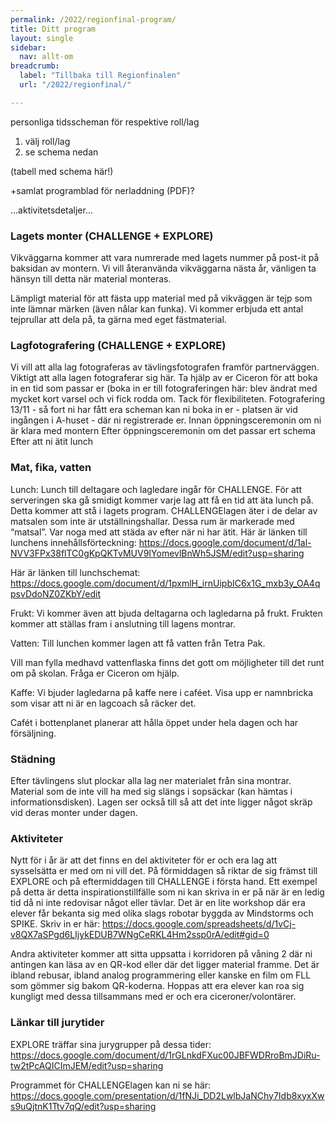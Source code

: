 ```yaml
---
permalink: /2022/regionfinal-program/
title: Ditt program
layout: single
sidebar:
  nav: allt-om
breadcrumb:
  label: "Tillbaka till Regionfinalen"
  url: "/2022/regionfinal/"

---
```


personliga tidsscheman för respektive roll/lag

1. välj roll/lag
2. se schema nedan


(tabell med schema här!)


+samlat programblad för nerladdning (PDF)?


...aktivitetsdetaljer...

### Lagets monter (CHALLENGE + EXPLORE)

Vikväggarna kommer att vara numrerade med lagets nummer på post-it på baksidan av montern. Vi vill återanvända vikväggarna nästa år, vänligen ta hänsyn till detta när material monteras.

Lämpligt material för att fästa upp material med på vikväggen är tejp som inte lämnar märken (även nålar kan funka). Vi kommer erbjuda ett antal tejprullar att dela på, ta gärna med eget fästmaterial.

### Lagfotografering (CHALLENGE + EXPLORE)
Vi vill att alla lag fotograferas av tävlingsfotografen framför partnerväggen. Viktigt att alla lagen fotograferar sig här. Ta hjälp av er Ciceron för att boka in en tid som passar er (boka in er till fotograferingen här: blev ändrat med mycket kort varsel och vi fick rodda om. Tack för flexibiliteten.  Fotografering 13/11 - så fort ni har fått era scheman kan ni boka in er - platsen är vid ingången i A-huset - där ni registrerade er. 
Innan öppningsceremonin om ni är klara med montern
Efter öppningsceremonin om det passar ert schema
Efter att ni ätit lunch

### Mat, fika, vatten

Lunch: Lunch till deltagare och lagledare ingår för CHALLENGE. För att serveringen ska gå smidigt kommer varje lag att få en tid att äta lunch på. Detta kommer att stå i lagets program. CHALLENGElagen äter i de delar av matsalen som inte är utställningshallar. Dessa rum är markerade med “matsal”. Var noga med att städa av efter när ni har ätit. Här är länken till lunchens innehållsförteckning: https://docs.google.com/document/d/1al-NVV3FPx38flTC0gKpQKTvMUV9IYomevlBnWh5JSM/edit?usp=sharing

Här är länken till lunchschemat: https://docs.google.com/document/d/1pxmlH_irnUipbIC6x1G_mxb3y_OA4qpsvDdoNZ0ZKbY/edit

Frukt: Vi kommer även att bjuda deltagarna och lagledarna på frukt. Frukten kommer att ställas fram i anslutning till lagens montrar.

Vatten: Till lunchen kommer lagen att få vatten från Tetra Pak. 

Vill man fylla medhavd vattenflaska finns det gott om möjligheter till det runt om på skolan. Fråga er Ciceron om hjälp. 

Kaffe: Vi bjuder lagledarna på kaffe nere i caféet.  Visa upp er namnbricka som visar att ni är en lagcoach så räcker det. 

Cafét i bottenplanet planerar att hålla öppet under hela dagen och har försäljning.

### Städning 

Efter tävlingens slut plockar alla lag ner materialet från sina montrar. Material som de inte vill ha med sig slängs i sopsäckar (kan hämtas i informationsdisken). Lagen ser också till så att det inte ligger något skräp vid deras monter under dagen.

### Aktiviteter
Nytt för i år är att det finns en del aktiviteter för er och era lag att sysselsätta er med om ni vill det. På förmiddagen så riktar de sig främst till EXPLORE och på eftermiddagen till CHALLENGE i första hand. Ett exempel på detta är detta inspirationstillfälle som ni kan skriva in er på när är en ledig tid då ni inte redovisar något eller tävlar. Det är en lite workshop där era elever får bekanta sig med olika slags robotar byggda av Mindstorms och SPIKE. Skriv in er här: https://docs.google.com/spreadsheets/d/1vCj-v8QX7aSPgd6LIjykEDUB7WNgCeRKL4Hm2ssp0rA/edit#gid=0

Andra aktiviteter kommer att sitta uppsatta i korridoren på våning 2 där ni antingen kan läsa av en QR-kod eller där det ligger material framme. Det är ibland rebusar, ibland analog programmering eller kanske en film om FLL som gömmer sig bakom QR-koderna. Hoppas att era elever kan roa sig kungligt med dessa tillsammans med er och era ciceroner/volontärer. 

### Länkar till jurytider
EXPLORE träffar sina jurygrupper på dessa tider: https://docs.google.com/document/d/1rGLnkdFXuc00JBFWDRroBmJDiRu-tw2tPcAQICImJEM/edit?usp=sharing

Programmet för CHALLENGElagen kan ni se här: 
https://docs.google.com/presentation/d/1fNJi_DD2LwlbJaNChy7Idb8xyxXws9uQjtnK1Ttv7qQ/edit?usp=sharing


